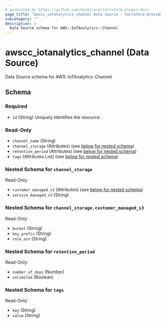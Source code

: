 ```yaml
---
# generated by https://github.com/hashicorp/terraform-plugin-docs
page_title: "awscc_iotanalytics_channel Data Source - terraform-provider-awscc"
subcategory: ""
description: |-
  Data Source schema for AWS::IoTAnalytics::Channel
---
```


# awscc_iotanalytics_channel (Data Source)

Data Source schema for AWS::IoTAnalytics::Channel



<!-- schema generated by tfplugindocs -->
## Schema

### Required

- `id` (String) Uniquely identifies the resource.

### Read-Only

- `channel_name` (String)
- `channel_storage` (Attributes) (see [below for nested schema](#nestedatt--channel_storage))
- `retention_period` (Attributes) (see [below for nested schema](#nestedatt--retention_period))
- `tags` (Attributes List) (see [below for nested schema](#nestedatt--tags))

<a id="nestedatt--channel_storage"></a>
### Nested Schema for `channel_storage`

Read-Only:

- `customer_managed_s3` (Attributes) (see [below for nested schema](#nestedatt--channel_storage--customer_managed_s3))
- `service_managed_s3` (String)

<a id="nestedatt--channel_storage--customer_managed_s3"></a>
### Nested Schema for `channel_storage.customer_managed_s3`

Read-Only:

- `bucket` (String)
- `key_prefix` (String)
- `role_arn` (String)



<a id="nestedatt--retention_period"></a>
### Nested Schema for `retention_period`

Read-Only:

- `number_of_days` (Number)
- `unlimited` (Boolean)


<a id="nestedatt--tags"></a>
### Nested Schema for `tags`

Read-Only:

- `key` (String)
- `value` (String)
